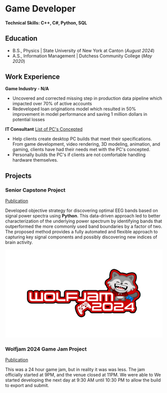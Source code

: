 # Game Developer
#### Technical Skills: C++, C#, Python, SQL

## Education
- B.S., Physics | State University of New York at Canton (_August 2024_)
- A.S., Information Management | Dutchess Community College  (_May 2020_)

## Work Experience
**Game Industry - N/A**
- Uncovered and corrected missing step in production data pipeline which impacted over 70% of active accounts
- Redeveloped loan originations model which resulted in 50% improvement in model performance and saving 1 million dollars in potential losses

**IT Consultant**
[List of PC's Concepted](https://www.mdpi.com/1424-8220/22/8/3048)
- Help clients create desktop PC builds that meet their specifications. From game development, video rendering, 3D modeling, animation, and gaming, clients have had their needs met with the PC's concepted.
- Personally builds the PC's if clients are not comfortable handling hardware themselves.

## Projects
### Senior Capstone Project
[Publication](/assets/img/SUNY_Canton_seal.png)

Developed objective strategy for discovering optimal EEG bands based on signal power spectra using **Python**. This data-driven approach led to better characterization of the underlying power spectrum by identifying bands that outperformed the more commonly used band boundaries by a factor of two. The proposed method provides a fully automated and flexible approach to capturing key signal components and possibly discovering new indices of brain activity.

![Wolfjam Logo](/assets/img/wolfjam_2024_logo.png)

### Wolfjam 2024 Game Jam Project
[Publication](https://www.mdpi.com/1424-8220/22/11/4240)

This was a 24 hour game jam, but in reality it was was less. The jam officially started at 9PM, and the venue closed at 11PM. We were able to We started developing the next day at 9:30 AM until 10:30 PM to allow the build to export and submit.
